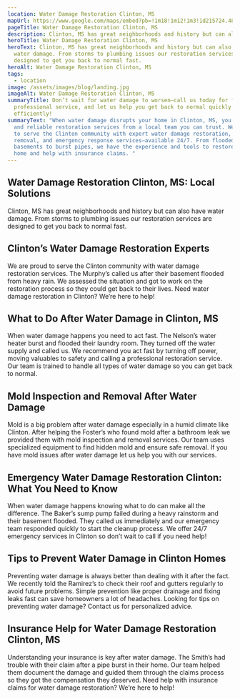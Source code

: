 ```yaml
---
location: Water Damage Restoration Clinton, MS
mapUrl: https://www.google.com/maps/embed?pb=!1m18!1m12!1m3!1d215724.48186786467!2d-90.50196040514932!3d32.34689585897496!2m3!1f0!2f0!3f0!3m2!1i1024!2i768!4f13.1!3m3!1m2!1s0x86284ad8d8cb88a9%3A0xa0744b41f993bb13!2sClinton%2C%20MS%2C%20USA!5e0!3m2!1sen!2sph!4v1728659585450!5m2!1sen!2sph
pageTitle: Water Damage Restoration Clinton, MS
description: Clinton, MS has great neighborhoods and history but can also have water damage.
heroTitle: Water Damage Restoration Clinton, MS
heroText: Clinton, MS has great neighborhoods and history but can also have
  water damage. From storms to plumbing issues our restoration services are
  designed to get you back to normal fast.
heroAlt: Water Damage Restoration Clinton, MS
tags:
  - location
image: /assets/images/blog/landing.jpg
imageAlt: Water Damage Restoration Clinton, MS
summaryTitle: Don’t wait for water damage to worsen—call us today for fast,
  professional service, and let us help you get back to normal quickly and
  efficiently!
summaryText: "When water damage disrupts your home in Clinton, MS, you need fast
  and reliable restoration services from a local team you can trust. We’re proud
  to serve the Clinton community with expert water damage restoration, mold
  removal, and emergency response services—available 24/7. From flooded
  basements to burst pipes, we have the experience and tools to restore your
  home and help with insurance claims. "
---
```

## Water Damage Restoration Clinton, MS: Local Solutions

Clinton, MS has great neighborhoods and history but can also have water damage. From storms to plumbing issues our restoration services are designed to get you back to normal fast.

## Clinton’s Water Damage Restoration Experts

We are proud to serve the Clinton community with water damage restoration services. The Murphy’s called us after their basement flooded from heavy rain. We assessed the situation and got to work on the restoration process so they could get back to their lives. Need water damage restoration in Clinton? We’re here to help!

## What to Do After Water Damage in Clinton, MS

When water damage happens you need to act fast. The Nelson’s water heater burst and flooded their laundry room. They turned off the water supply and called us. We recommend you act fast by turning off power, moving valuables to safety and calling a professional restoration service. Our team is trained to handle all types of water damage so you can get back to normal.

## Mold Inspection and Removal After Water Damage

Mold is a big problem after water damage especially in a humid climate like Clinton. After helping the Foster’s who found mold after a bathroom leak we provided them with mold inspection and removal services. Our team uses specialized equipment to find hidden mold and ensure safe removal. If you have mold issues after water damage let us help you with our services.

## Emergency Water Damage Restoration Clinton: What You Need to Know

When water damage happens knowing what to do can make all the difference. The Baker’s sump pump failed during a heavy rainstorm and their basement flooded. They called us immediately and our emergency team responded quickly to start the cleanup process. We offer 24/7 emergency services in Clinton so don’t wait to call if you need help!

## Tips to Prevent Water Damage in Clinton Homes

Preventing water damage is always better than dealing with it after the fact. We recently told the Ramirez’s to check their roof and gutters regularly to avoid future problems. Simple prevention like proper drainage and fixing leaks fast can save homeowners a lot of headaches. Looking for tips on preventing water damage? Contact us for personalized advice.

## Insurance Help for Water Damage Restoration Clinton, MS

Understanding your insurance is key after water damage. The Smith’s had trouble with their claim after a pipe burst in their home. Our team helped them document the damage and guided them through the claims process so they got the compensation they deserved. Need help with insurance claims for water damage restoration? We’re here to help!
